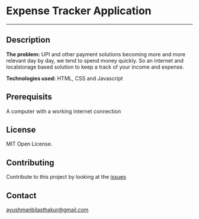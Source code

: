 # Expense Tracker Application
________

## Description

**The problem:** UPI and other payment solutions becoming more and more relevant day by day, we tend to spend money quickly. So an internet and localstorage based solution to keep a track of your income and expense.

**Technologies used:** HTML, CSS and Javascript

## Prerequisits

A computer with a working internet connection

## License

MIT Open License.

## Contributing

Contribute to this project by looking at the [issues](https://github.com/AyushmanBilasThakur/expense_tracker/issues)

## Contact 

ayushmanbilasthakur@gmail.com
